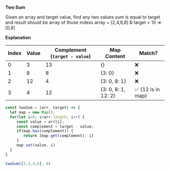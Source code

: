 **Two Sum**

Given an array and target value, find any two values sum is equal to target and result should be array of those indexs
array = [2,4,6,8] & target = 10 => [0,8]
 
**Explanation**
  
| Index | Value | Complement (`target - value`) | Map Content         | Match?           |
| ----- | ----- | ----------------------------- | ------------------- | ---------------- |
| 0     | 3     | 13                            | {}                  | ❌                |
| 1     | 8     | 8                             | {3: 0}              | ❌                |
| 2     | 12    | 4                             | {3: 0, 8: 1}        | ❌                |
| 3     | 4     | 12                            | {3: 0, 8: 1, 12: 2} | ✅ (12 is in map) |


```javascript
const twoSum = (arr, target) => {
  let map = new Map();
  for(let i=0; i<arr.length; i++) {
     const value = arr[i];
     const complement = target - value;
     if(map.has(complement)) {
        return [map.get(complement), i]
     } 
     map.set(value, i)
  }
}

twoSum([2,3,4,6], 8)
```
